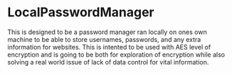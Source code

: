 # LocalPasswordManager

This is designed to be a password manager ran locally on ones own machine to be able to store usernames, passwords, and any extra information for websites. This is intented to be used with AES level of encryption and is going to be both for exploration of encryption while also solving a real world issue of lack of data control for vital information.
